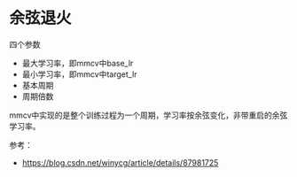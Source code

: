 # 余弦退火

四个参数

- 最大学习率，即mmcv中base_lr
- 最小学习率，即mmcv中target_lr
- 基本周期
- 周期倍数

mmcv中实现的是整个训练过程为一个周期，学习率按余弦变化，非带重启的余弦学习率。

参考：

- https://blog.csdn.net/winycg/article/details/87981725